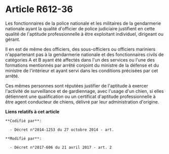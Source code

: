 # Article R612-36

Les fonctionnaires de la police nationale et les militaires de la gendarmerie nationale ayant la qualité d'officier de police
judiciaire justifient en cette qualité de l'aptitude professionnelle à être exploitant individuel, dirigeant ou gérant.

Il en est de même des officiers, des sous-officiers ou officiers mariniers n'appartenant pas à la gendarmerie nationale et
des fonctionnaires civils de catégories A et B ayant été affectés dans l'un des services ou l'une des formations mentionnés
par arrêté conjoint du ministre de la défense et du ministre de l'intérieur et ayant servi dans les conditions précisées par
cet arrêté.

Ces mêmes personnes sont réputées justifier de l'aptitude à exercer l'activité de surveillance et de gardiennage, avec
l'usage d'un chien, si elles détiennent une qualification ou un certificat d'aptitude professionnelle à être agent conducteur
de chiens, délivré par leur administration d'origine.

**Liens relatifs à cet article**

	**Codifié par**:

	  - Décret n°2014-1253 du 27 octobre 2014 - art.

	**Modifié par**:

	  - Décret n°2017-606 du 21 avril 2017 - art. 2
